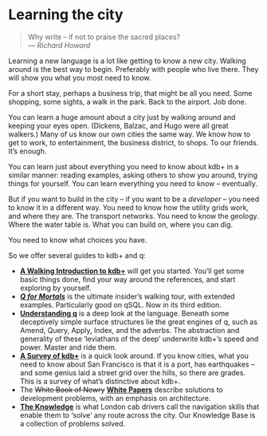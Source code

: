 # Learning the city


> Why write – if not to praise the sacred places?  
> — _Richard Howard_


Learning a new language is a lot like getting to know a new city.
Walking around is the best way to begin. 
Preferably with people who live there.
They will show you what you most need to know. 

For a short stay, perhaps a business trip, that might be all you need.
Some shopping, some sights, a walk in the park. 
Back to the airport. Job done. 

You can learn a huge amount about a city just by walking around and keeping your eyes open. 
(Dickens, Balzac, and Hugo were all great walkers.) 
Many of us know our own cities the same way. 
We know how to get to work, to entertainment, the business district, to shops.
To our friends. It’s enough.

You can learn just about everything you need to know about kdb+ in a similar manner: reading examples, asking others to show you around, trying things for yourself. 
You can learn everything you need to know – eventually. 

But if you want to build in the city – if you want to be a _developer_ – you need to know it in a different way.
You need to know how the utility grids work, and where they are. 
The transport networks. 
You need to know the geology. Where the water table is.
What you can build on, where you can dig. 

You need to know what choices you have. 

So we offer several guides to kdb+ and q:

-   [**A Walking Introduction to kdb+**](wi/) will get you started. You’ll get some basic things done, find your way around the references, and start exploring by yourself. 
-   [**_Q for Mortals_**](http://code.kx.com/q4m3) is the ultimate insider’s walking tour, with extended examples. Particularly good on qSQL. Now in its third edition.
-   [**Understanding q**](uq/) is a deep look at the language. Beneath some deceptively simple surface structures lie the great engines of q, such as Amend, Query, Apply, Index, and the adverbs. The abstraction and generality of these ‘leviathans of the deep’ underwrite kdb+’s speed and power. Master and ride them.
-   [**A Survey of kdb+**](survey) is a quick look around. If you know cities, what you need to know about San Francisco is that it is a port, has earthquakes – and some genius laid a street grid over the hills, so there are grades. This is a survey of what’s distinctive about kdb+. 
-   The ~~White Book of Newry~~ [**White Papers**](/wp) describe solutions to development problems, with an emphasis on architecture.
-   [**The Knowledge**](kb/) is what London cab drivers call the navigation skills that enable them to ‘solve’ any route across the city. Our Knowledge Base is a collection of problems solved.